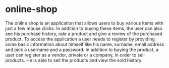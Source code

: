 # online-shop
The online shop is an application that allows users to buy various items with just a few mouse clicks. In addition to buying these items, the user can also see his purchase history, rate a product and give a review of the purchased product. To access the application a user needs to register by providing some basic information about himself like his name, surname, email address and pick a username and a password. In addition to buying the product, a user can register as a vendor, private or a company, in order to sell products. He is able to sell the products and view the sold history.
